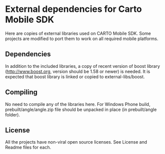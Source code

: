 # External dependencies for Carto Mobile SDK

Here are copies of external libraries used on CARTO Mobile SDK. Some projects are modified to port them to work on all required mobile platforms.

## Dependencies
In addition to the included libraries, a copy of recent version of boost library 
(http://www.boost.org, version should be 1.58 or newer) is needed. It is expected
that boost library is linked or copied to external-libs/boost.

## Compiling
No need to compile any of the libraries here. For Windows Phone build, prebuilt/angle/angle.zip file
should be unpacked in place (in prebuilt/angle folder).

## License
All the projects have non-viral open source licenses. See License and Readme files for each.
